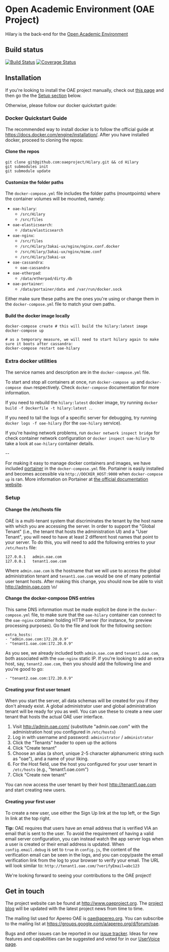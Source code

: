 # Open Academic Environment (OAE Project)

Hilary is the back-end for the [Open Academic Environment](http://www.oaeproject.org/)

## Build status

[![Build Status](https://travis-ci.org/oaeproject/Hilary.png?branch=master)](https://travis-ci.org/oaeproject/Hilary)
[![Coverage Status](https://coveralls.io/repos/oaeproject/Hilary/badge.png)](https://coveralls.io/r/oaeproject/Hilary)

## Installation

If you're looking to install the OAE project manually, check out [this page](https://github.com/brecke/Hilary/wiki/Manual-installation-&-setup) and then go the the [Setup section](#setup) below.

Otherwise, please follow our docker quickstart guide:

### Docker Quickstart Guide

The recommended way to install docker is to follow the official guide at https://docs.docker.com/engine/installation/. After you have installed docker, proceed to cloning the repos:

#### Clone the repos

```
git clone git@github.com:oaeproject/Hilary.git && cd Hilary
git submodules init
git submodule update
```

#### Customize the folder paths

The `docker-compose.yml` file includes the folder paths (mountpoints) where the container volumes will be mounted, namely:

- `oae-hilary`:
  - `/src/Hilary`
  - `/src/files`
- `oae-elasticsearch`:
  - `/data/elasticsearch`
- `oae-nginx`:
  - `/src/files`
  - `/src/Hilary/3akai-ux/nginx/nginx.conf.docker`
  - `/src/Hilary/3akai-ux/nginx/mime.conf`
  - `/src/Hilary/3akai-ux`
- `oae-cassandra`:
  - `oae-cassandra`
- `oae-etherpad`:
  - `/data/etherpad/dirty.db`
- `oae-portainer`:
  - `/data/portainer/data and /var/run/docker.sock`

Either make sure these paths are the ones you're using or change them in the `docker-compose.yml` file to match your own paths.

#### Build the docker image locally

```
docker-compose create # this will build the hilary:latest image
docker-compose up

# as a temporary measure, we will need to start hilary again to make sure it boots after cassandra:
docker-compose restart oae-hilary
```

### Extra docker utilities

The service names and description are in the `docker-compose.yml` file.

To start and stop all containers at once, run `docker-compose up` and `docker-compose down` respectively. Check `docker-compose` documentation for more information.

If you need to rebuild the `hilary:latest` docker image, try running `docker build -f Dockerfile -t hilary:latest .`.

If you need to tail the logs of a specific server for debugging, try running `docker logs -f oae-hilary` (for the `oae-hilary` service).

If you're having network problems, run `docker network inspect bridge` for check container network configuration or `docker inspect oae-hilary` to take a look at `oae-hilary` container details.

--

For making it easy to manage docker containers and images, we have included [portainer](http://portainer.io/) in the `docker-compose.yml` file. Portainer is easily installed and becomes accessible via `http://DOCKER_HOST:9000` when `docker-compose up` is ran. More information on Portainer at [the official documentation website](https://portainer.readthedocs.io/en/stable/).

### Setup

#### Change the /etc/hosts file

OAE is a multi-tenant system that discriminates the tenant by the host name with which you are accessing the server. In order to support the "Global Tenant" (i.e., the tenant that hosts the administration UI) and a "User Tenant", you will need to have at least 2 different host names that point to your server. To do this, you will need to add the following entries to your `/etc/hosts` file:

```
127.0.0.1   admin.oae.com
127.0.0.1   tenant1.oae.com
```

Where `admin.oae.com` is the hostname that we will use to access the global administration tenant and `tenant1.oae.com` would be one of many potential user tenant hosts. After making this change, you should now be able to visit http://admin.oae.com \o/

#### Change the docker-compose DNS entries

This same DNS information must be made explicit be done in the `docker-compose.yml` file, to make sure that the `oae-hilary` container can connect to the `oae-nginx` container holding HTTP server (for instance, for preview processing purposes). Go to the file and look for the following section:

```
extra_hosts:
- "admin.oae.com:172.20.0.9"
- "tenant1.oae.com:172.20.0.9"
```

As you see, we already included both `admin.oae.com` and `tenant1.oae.com`, both associated with the `oae-nginx` static IP. If you're looking to add an extra host, say, `tenant2.oae.com`, then you should add the following line and you're good to go:

```
- "tenant2.oae.com:172.20.0.9"
```

#### Creating your first user tenant

When you start the server, all data schemas will be created for you if they don't already exist. A global administrator user and global administration tenant will be ready for you as well. You can use these to create a new user tenant that hosts the actual OAE user interface.

1. Visit http://admin.oae.com/  (substitute "admin.oae.com" with the administration host you configured in `/etc/hosts`)
1. Log in with username and password: `administrator` / `administrator`
1. Click the "Tenants" header to open up the actions
1. Click "Create tenant"
1. Choose an alias (a short, unique 2-5 character alphanumeric string such as "oae"), and a name of your liking.
1. For the Host field, use the host you configured for your user tenant in `/etc/hosts` (e.g., "tenant1.oae.com")
1. Click "Create new tenant"

You can now access the user tenant by their host http://tenant1.oae.com and start creating new users.

#### Creating your first user

To create a new user, use either the Sign Up link at the top left, or the Sign In link at the top right.

**Tip:** OAE requires that users have an email address that is verified VIA an email that is sent to the user. To avoid the requirement of having a valid email server configuration, you can instead watch the app server logs when a user is created or their email address is updated. When `config.email.debug` is set to `true` in `config.js`, the content of the verification email can be seen in the logs, and you can copy/paste the email verification link from the log to your browser to verify your email. The URL will look similar to: `http://tenant1.oae.com/?verifyEmail=abc123`

We're looking forward to seeing your contributions to the OAE project!

## Get in touch

The project website can be found at http://www.oaeproject.org. The [project blog](http://www.oaeproject.org/blog) will be updated with the latest project news from time to time.

The mailing list used for Apereo OAE is oae@apereo.org. You can subscribe to the mailing list at https://groups.google.com/a/apereo.org/d/forum/oae.

Bugs and other issues can be reported in our [issue tracker](https://github.com/oaeproject/Hilary/issues). Ideas for new features and capabilities can be suggested and voted for in our [UserVoice page](http://oaeproject.uservoice.com).
